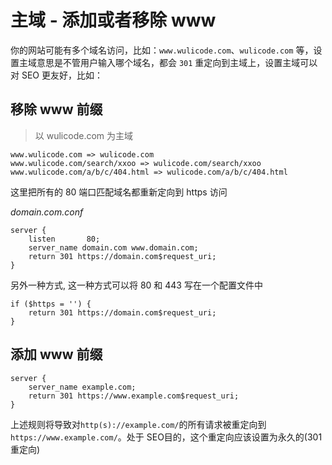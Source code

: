 # 主域 - 添加或者移除 www

你的网站可能有多个域名访问，比如：`www.wulicode.com`、`wulicode.com` 等，设置主域意思是不管用户输入哪个域名，都会 `301` 重定向到主域上，设置主域可以对 SEO 更友好，比如：




## 移除 www 前缀
> 以 wulicode.com 为主域

```
www.wulicode.com => wulicode.com
www.wulicode.com/search/xxoo => wulicode.com/search/xxoo
www.wulicode.com/a/b/c/404.html => wulicode.com/a/b/c/404.html
```
这里把所有的 80 端口匹配域名都重新定向到 https 访问

_domain.com.conf_
```nginx
server {
    listen       80;
    server_name domain.com www.domain.com;
    return 301 https://domain.com$request_uri;
}
```

另外一种方式, 这一种方式可以将 80 和 443 写在一个配置文件中
```nginx
if ($https = '') {
    return 301 https://domain.com$request_uri;
}
```

## 添加 www 前缀
```nginx
server { 
    server_name example.com;
    return 301 https://www.example.com$request_uri;
}
```
上述规则将导致对`http(s)://example.com/`的所有请求被重定向到 `https://www.example.com/`。处于 SEO目的，这个重定向应该设置为永久的(301重定向)

